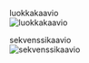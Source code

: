 
luokkakaavio  
![luokkakaavio](https://user-images.githubusercontent.com/50097749/165352449-5e44b537-e286-46fd-9cfa-a0ae4a2eb23e.jpg)




sekvenssikaavio  
![sekvenssikaavio](https://user-images.githubusercontent.com/50097749/165352467-a7324402-cb3e-4c66-a93a-1248c92c1ad5.jpg)
